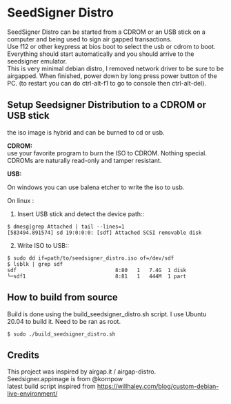 # SeedSigner Distro

SeedSigner Distro can be started from a CDROM or an USB stick on a computer and being used to sign air gapped transactions.  
Use f12 or other keypress at bios boot to select the usb or cdrom to boot. Everything should start automatically and you should arrive to the seedsigner emulator.   
This is very minimal debian distro, I removed network driver to be sure to be airgapped. When finished, power down by long press power button of the PC. (to restart you can do ctrl-alt-f1 to go to console then ctrl-alt-del).


## Setup Seedsigner Distribution  to a CDROM or USB stick

the iso image is hybrid and can be burned to cd or usb.

**CDROM:**  
use your favorite program to burn the ISO to CDROM.
Nothing special. CDROMs are naturally read-only and tamper resistant.

**USB:**  

On windows you can use balena etcher to write the iso to usb.

On linux :

1) Insert USB stick and detect the device path::
```
$ dmesg|grep Attached | tail --lines=1
[583494.891574] sd 19:0:0:0: [sdf] Attached SCSI removable disk
```
2) Write ISO to USB::
```
$ sudo dd if=path/to/seedsigner_distro.iso of=/dev/sdf
$ lsblk | grep sdf
sdf                                8:80   1   7.4G  1 disk  
└─sdf1                             8:81   1   444M  1 part 
```

## How to build from source

Build is done using the build_seedsigner_distro.sh script. I use Ubuntu 20.04 to build it.
Need to be ran as root.

```
$ sudo ./build_seedsigner_distro.sh
```


## Credits

This project was inspired by airgap.it / airgap-distro.  
Seedsigner.appimage is from @kornpow  
latest build script inspired from https://willhaley.com/blog/custom-debian-live-environment/  
